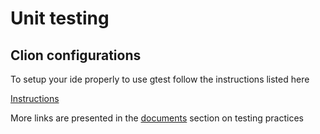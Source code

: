 # Unit testing
## Clion configurations
 To setup your ide properly to use gtest follow the instructions listed here

 [Instructions](https://www.jetbrains.com/help/clion/creating-google-test-run-debug-configuration-for-test.html)

 More links are presented in the [documents](../documents) section on testing practices